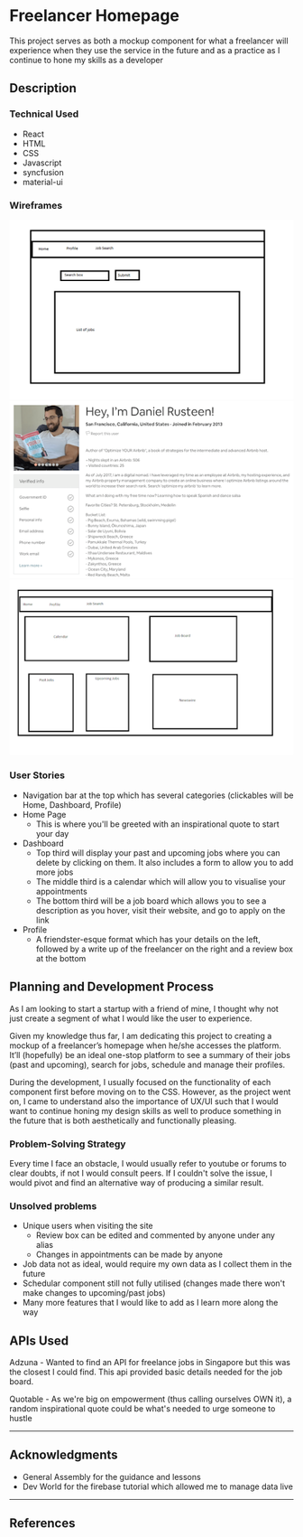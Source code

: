 # Freelancer Homepage

This project serves as both a mockup component for what a freelancer will experience when they use the service in the future and as a practice as I continue to hone my skills as a developer

## Description

### Technical Used 

- React
- HTML
- CSS
- Javascript
- syncfusion
- material-ui

### Wireframes

![plot](./src/assets/wireframe1.png)
![plot](./src/assets/wireframe2.png)
![plot](./src/assets/wireframe3.png)


### User Stories

- Navigation bar at the top which has several categories (clickables will be Home, Dashboard, Profile)
- Home Page
    -   This is where you'll be greeted with an inspirational quote to start your day
- Dashboard
    -   Top third will display your past and upcoming jobs where you can delete by clicking on them. It also includes a form to allow you to add more jobs
    -   The middle third is a calendar which will allow you to visualise your appointments
    -   The bottom third will be a job board which allows you to see a description as you hover, visit their website, and go to apply on the link
- Profile
    -   A friendster-esque format which has your details on the left, followed by a write up of the freelancer on the right and a review box at the bottom


## Planning and Development Process

As I am looking to start a startup with a friend of mine, I thought why not just create a segment of what I would like the user to experience. 

Given my knowledge thus far, I am dedicating this project to creating a mockup of a freelancer’s homepage when he/she accesses the platform. It’ll (hopefully) be an ideal one-stop platform to see a summary of their jobs (past and upcoming), search for jobs, schedule and manage their profiles.

During the development, I usually focused on the functionality of each component first before moving on to the CSS. However, as the project went on, I came to understand also the importance of UX/UI such that I would want to continue honing my design skills as well to produce something in the future that is both aesthetically and functionally pleasing. 

### Problem-Solving Strategy

Every time I face an obstacle, I would usually refer to youtube or forums to clear doubts, if not I would consult peers. If I couldn't solve the issue, I would pivot and find an alternative way of producing a similar result.

### Unsolved problems

- Unique users when visiting the site
    - Review box can be edited and commented by anyone under any alias
    - Changes in appointments can be made by anyone
- Job data not as ideal, would require my own data as I collect them in the future
- Schedular component still not fully utilised (changes made there won't make changes to upcoming/past jobs)
- Many more features that I would like to add as I learn more along the way

## APIs Used

Adzuna - Wanted to find an API for freelance jobs in Singapore but this was the closest I could find. This api provided basic details needed for the job board.

Quotable - As we're big on empowerment (thus calling ourselves OWN it), a random inspirational quote could be what's needed to urge someone to hustle

---

## Acknowledgments

- General Assembly for the guidance and lessons 
- Dev World for the firebase tutorial which allowed me to manage data live

---

 ## References

